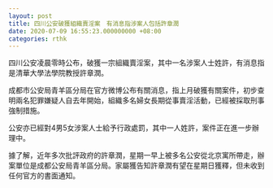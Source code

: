 ```yaml
---
layout: post
title: 四川公安破獲組織賣淫案　有消息指涉案人包括許章潤
date: 2020-07-09 16:55:23.000000000 +08:00
categories: rthk
---
```


四川公安凌晨零時公布，破獲一宗組織賣淫案，其中一名涉案人士姓許，有消息指是清華大學法學院教授許章潤。

成都市公安局青羊區分局在官方微博公布有關消息，指上月破獲有關案件，初步查明兩名犯罪嫌疑人自去年開始，組織多名婦女長期從事賣淫活動，已經被採取刑事強制措施。

公安亦已經對4男5女涉案人士給予行政處罰，其中一人姓許，案件正在進一步辦理中。

據了解，近年多次批評政府的許章潤，星期一早上被多名公安從北京寓所帶走，辦案單位是成都公安局青羊區分局。家屬獲告知許章潤有望在星期日獲釋，但未收到任何官方的書面通知。
